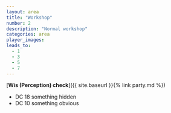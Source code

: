 ```yaml
---
layout: area
title: "Workshop"
number: 2
description: "Normal workshop"
categories: area
player_images:
leads_to:
  - 1
  - 3
  - 5
  - 7
---
```



[**Wis (Perception) check**]({{ site.baseurl }}{% link party.md %})
* DC 18 something hidden
* DC 10 something obvious

